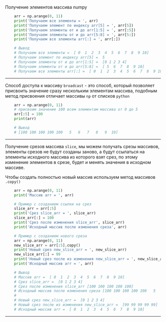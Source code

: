 
Получение элементов массива numpy

```python
    arr = np.arange(0, 11)
    print('Получаем все элементы = ', arr)
    print('Получаем элемент по индексу arr[5] = ', arr[5])
    print('Получаем элементы от и до arr[1:5] = ', arr[:5])
    print('Получаем элементы от и до arr[5:8] = ', arr[5:])
    print('Получаем все элементы arr[:] = ', arr[:])

    # Вывод
    # Получаем все элементы =  [ 0  1  2  3  4  5  6  7  8  9 10]
    # Получаем элемент по индексу arr[5] =  5
    # Получаем элементы от и до arr[1:5] =  [0 1 2 3 4]
    # Получаем элементы от и до arr[5:8] =  [ 5  6  7  8  9 10]
    # Получаем все элементы arr[:] =  [ 0  1  2  3  4  5  6  7  8  9 10]
```

---

Способ доступа к массиву `broadcast` - это способ, который позволяет присвоить
значение сразу нескольким элементам массива, подобным метод присвоения отличает
массивы `np` от списков `python`

```python
    arr = np.arange(0, 11)
    # присвоим значение 100 всем элементам массива от 0 до 5
    arr[:5] = 100
    print(arr)

    # Вывод
    # [100 100 100 100 100   5   6   7   8   9  10]
```

---

Получение срезов массива `slice`, мы можем получать срезы массивов, элементы 
срезов не будут созданы заново, а будут ссылаться на элементы исходного массива
из которого взят срез, по этому изменение элементов в срезе, будет и менять 
значения в исходном массиве.

Чтобы создать полностью новый массив используем метод массивов `.copy()`

```python
    arr = np.arange(0, 11)
    print('Массив arr = ', arr)

    # Пример с созданием ссылки на срез
    slice_arr = arr[:5]
    print('Срез slice_arr = ', slice_arr)
    slice_arr[:] = 100
    print('Срез после изменения slice_arr', slice_arr)
    print('Исходный массив после изменения среза', arr)

    # Пример с созданием нового среза 
    arr = np.arange(0, 11)
    new_slice_arr = arr[:5].copy()
    print('Новый срез new_slice_arr = ', new_slice_arr)
    new_slice_arr[:] = 99
    print('Новый срез после из изменения new_slice_arr = ', new_slice_arr)
    print('Исходный массив arr = ', arr)

    # Вывод
    # Массив arr =  [ 0  1  2  3  4  5  6  7  8  9 10]
    # Срез slice_arr =  [0 1 2 3 4]
    # Срез после изменения slice_arr [100 100 100 100 100]
    # Исходный массив после изменения среза [100 100 100 100 100   5   6   7   8   9  10]
    # 
    # Новый срез new_slice_arr =  [0 1 2 3 4]
    # Новый срез после из изменения new_slice_arr =  [99 99 99 99 99]
    # Исходный массив arr =  [ 0  1  2  3  4  5  6  7  8  9 10]
```

---








